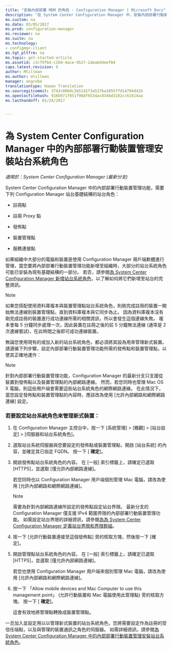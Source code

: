 ```yaml
---
title: "安裝內部部署 MDM 的角色 - Configuration Manager | Microsoft Docs"
description: "在 System Center Configuration Manager 中，安裝內部部署行動裝置管理功能所需的站台系統角色。"
ms.custom: na
ms.date: 03/05/2017
ms.prod: configuration-manager
ms.reviewer: na
ms.suite: na
ms.technology:
- configmgr-client
ms.tgt_pltfrm: na
ms.topic: get-started-article
ms.assetid: c3cf9f64-c2b9-4ace-9527-2aba6d4eef04
caps.latest.revision: 9
author: Mtillman
ms.author: mtillman
manager: angrobe
translationtype: Human Translation
ms.sourcegitcommit: 3743c80b0c2b5142f3a537ba3855ffd14794d42b
ms.openlocfilehash: 916b971f851f968f6534ac834bd3182cc61614aa
ms.lasthandoff: 01/24/2017


---
```

# <a name="install-site-system-roles-for-on-premises-mobile-device-management-in-system-center-configuration-manager"></a>為 System Center Configuration Manager 中的內部部署行動裝置管理安裝站台系統角色

*適用於：System Center Configuration Manager (最新分支)*

System Center Configuration Manager 中的內部部署行動裝置管理功能，需要下列 Configuration Manager 站台基礎結構的站台角色：  

-   註冊點  

-   註冊 Proxy 點  

-   發佈點  

-   裝置管理點  

-   服務連接點  

 如果組織中大部分的電腦和裝置是使用 Configuration Manager 用戶端軟體進行管理，當您要將內部部署行動裝置管理功能新增至組織時，大部分的站台系統角色可能已安裝為現有基礎結構的一部分。 若否，請參閱[為 System Center Configuration Manager 新增站台系統角色](../../core/servers/deploy/configure/add-site-system-roles.md)，以了解如何將它們新增至站台的完整資訊。  

> [!NOTE]  
>  如果您搭配使用資料庫複本與裝置管理點站台系統角色，則剛完成註冊的裝置一開始無法連線到裝置管理點，直到資料庫複本與它同步為止。 因為資料庫複本沒有剛完成註冊的裝置進行成功連線所需的相關資訊，所以會發生這個連線失敗。 複本會每 5 分鐘同步處理一次，因此裝置在註冊之後的前 5 分鐘無法連線 (通常是 2 次連線嘗試)，在此時間之後即可成功連線裝置。  

 無論您使用現有的或加入新的站台系統角色，都必須將其設為用來管理新式裝置。 請遵循下列步驟，設定內部部署行動裝置管理功能所需的發佈點和裝置管理點，以使其正確地運作：  

> [!NOTE]  
>  針對內部部署行動裝置管理功能，Configuration Manager 的最新分支只支援從裝置到發佈點以及裝置管理點的內部網路連線。 然而，若您同時也管理 Mac OS X 電腦，則這些用戶端會需要這些站台系統角色的網際網路連線。 在此情況下，當您設定發佈點和裝置管理點的內容時，應該改為使用 [允許內部網路和網際網路連線] 設定。  

### <a name="to-configure-site-system-roles-to-manage-modern-devices"></a>若要設定站台系統角色來管理新式裝置：  

1.  在 Configuration Manager 主控台中，按一下 [系統管理] > [概觀] > [站台設定] > [伺服器和站台系統角色]。  

2.  選取站台系統伺服器與您要設定的發佈點或裝置管理點，開啟 [站台系統] 的內容，並確定其已指定 FQDN。 按一下 [ **確定**]。  

3.  開啟發佈點站台系統角色的內容。 在 [一般] 索引標籤上，請確定已選取 [HTTPS]，並選取 [僅允許內部網路連線]。  

     若您同時也以 Configuration Manager 用戶端個別管理 Mac 電腦，請改為使用 [允許內部網路和網際網路連線]。  

    > [!NOTE]  
    >  需要為針對內部網路連線所設定的發佈點設定站台界限。 最新分支的 Configuration Manager 僅支援 IPv4 範圍界限的內部部署行動裝置管理功能。 如需設定站台界限的詳細資訊，請參閱[為為 System Center Configuration Manager 定義站台界限和界限群組](../../core/servers/deploy/configure/define-site-boundaries-and-boundary-groups.md)。  

4.  按一下 [允許行動裝置連接至這個發佈點] 旁的核取方塊，然後按一下 [確定]。  

5.  開啟管理點站台系統角色的內容。 在 [一般] 索引標籤上，請確定已選取 [HTTPS]，並選取 [僅允許內部網路連線]。  

     若您也使用 Configuration Manager 用戶端來個別管理 Mac 電腦，請改為使用 [允許內部網路和網際網路連線]。  

6.  按一下 「Allow mobile devices and Mac Computer to use this management point」 (允許行動裝置和 Mac 電腦使用此管理點) 旁的核取方塊。 按一下 [ **確定**]。  

     這會有效地將管理點轉換成裝置管理點。  

 一旦加入並設定用以以管理新式裝置的站台系統角色，您將需要設定作為註冊的受信任端點，以及與管理的裝置通訊之角色的伺服器。 如需詳細資訊，請參閱[為 System Center Configuration Manager 中的內部部署行動裝置管理安裝站台系統角色](../../mdm/get-started/set-up-certificates-on-premises-mdm.md)。  

